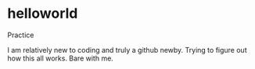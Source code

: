 # helloworld
Practice 

I am relatively new to coding and truly a github newby. Trying to figure out how this all works. Bare with me.
